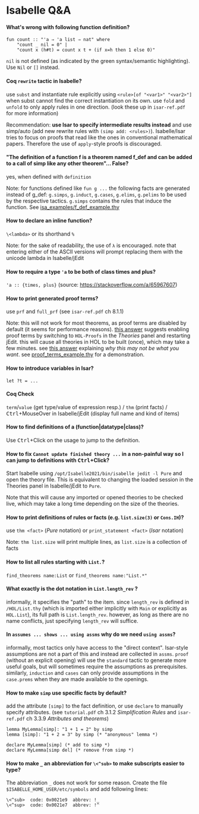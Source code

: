 # Isabelle Q&A

<!-- markdownlint-disable MD001 -->

#### What's wrong with following function definition?

```isabelle
fun count :: "'a ⇒ 'a list ⇒ nat" where
    "count _ nil = 0" |
    "count x (h#t) = count x t + (if x=h then 1 else 0)"
```

`nil` is not defined (as indicated by the green syntax/semantic highlighting). Use `Nil` or `[]` instead.

#### Coq `rewrite` tactic in Isabelle?

use `subst` and instantiate rule explicitly using `<rule>[of "<var1>" "<var2>"]` when subst cannot find the correct instantiation on its own.
use `fold` and `unfold` to only apply rules in one direction.
(look these up in `isar-ref.pdf` for more information)

Recommendation: **use Isar to specify intermediate results instead** and use simp/auto (add new rewrite rules with `(simp add: <rules>)`).
Isabelle/Isar tries to focus on proofs that read like the ones in conventional mathematical papers.
Therefore the use of `apply`-style proofs is discouraged.

#### "The definition of a function f is a theorem named f_def and can be added to a call of simp like any other theorem"... False?

yes, when defined with `definition`

Note: for functions defined like `fun g ...` the following facts are generated instead of g_def:
`g.simps`, `g.induct`, `g.cases`, `g.elims`, `g.pelims` to be used by the respective tactics.
`g.simps` contains the rules that induce the function.
See [isa_examples/f_def_example.thy](isa_examples/f_def_example.thy)

#### How to declare an inline function?

`\<lambda>` or its shorthand `%`

Note: for the sake of readability, the use of `λ` is encouraged.
note that entering either of the ASCII versions will prompt replacing them with the unicode lambda in Isabelle/jEdit

#### How to require a type `'a` to be both of class times and plus?

`'a :: {times, plus}` (source: <https://stackoverflow.com/a/65967607>)

#### How to print generated proof terms?

use `prf` and `full_prf` (see `isar-ref.pdf` ch 8.1.1)

Note: this will not work for most theorems, as proof terms are disabled by default (it seems for performance reasons).
[this answer](https://stackoverflow.com/a/31644559/9335596) suggests enabling proof terms by switching to `HOL-Proofs` in the _Theories_ panel and restarting jEdit.
this will cause all theories in HOL to be built (once), which may take a few minutes.
see [this answer](https://stackoverflow.com/a/30692248/9335596) explaining _why this may not be what you want_.
see [proof_terms_example.thy](isa_examples/proof_terms_example.thy) for a demonstration.

#### How to introduce variables in Isar?

`let ?t = ...`

#### Coq Check

`term`/`value` (get type/value of expression resp.) / `thm` (print facts) / <kbd>Ctrl</kbd>+MouseOver in Isabelle/jEdit (display full name and kind of items)

#### How to find definitions of a (function|datatype|class)?

Use <kbd>Ctrl</kbd>+Click on the usage to jump to the definition.

#### How to fix `Cannot update finished theory ...` in a non-painful way so I can jump to definitions with <kbd>Ctrl</kbd>+Click?

Start Isabelle using `/opt/Isabelle2021/bin/isabelle jedit -l Pure` and open the theory file.
This is equivalent to changing the loaded session in the Theories panel in Isabelle/jEdit to `Pure`.

Note that this will cause any imported or opened theories to be checked live, which may take a long time depending on the size of the theories.

#### How to print definitions of rules or facts (e.g. `list.size(3)` or `Cons.IH`)?

use `thm <fact>` (_Pure_ notation) or `print_statement <fact>` (_Isar_ notation)

Note: `thm list.size` will print multiple lines, as `list.size` is a collection of facts

#### How to list all rules starting with `List.`?

`find_theorems name:List` or `find_theorems name:"List.*"`

#### What exactly is the dot notation in `List.length_rev` ?

informally, it specifies the "path" to the item.
since `length_rev` is defined in `/HOL/List.thy` (which is imported either implicitly with `Main` or explicitly as `HOL.List`), its full path is `List.length_rev`.
however, as long as there are no name conflicts, just specifying `length_rev` will suffice.

#### In `assumes ... shows ... using assms` why do we need `using assms`?

informally, most tactics only have access to the "direct context".
Isar-style assumptions are not a part of this and instead are collected in `assms`.
`proof` (without an explicit opening)
will use the `standard` tactic to generate more useful goals, but will sometimes require the assumptions as prerequisites.
similarly, `induction` and `cases` can only provide assumptions in the `case.prems` when they are made available to the openings.

#### How to make `simp` use specific facts by default?

add the attribute `[simp]` to the fact definition, or use `declare` to manually specify attributes. (see `tutorial.pdf` ch 3.1.2 _Simplification Rules_ and `isar-ref.pdf` ch 3.3.9 _Attributes and theorems_)

```isabelle
lemma MyLemma[simp]: "1 + 1 = 2" by simp
lemma [simp]: "1 + 2 = 3" by simp (* "anonymous" lemma *)

declare MyLemma[simp] (* add to simp *)
declare MyLemma[simp del] (* remove from simp *)
```

#### How to make `_` an abbreviation for `\<^sub>` to make subscripts easier to type?
The abbreviation `_` does not work for some reason. Create the file `$ISABELLE_HOME_USER/etc/symbols` and add following lines:
```
\<^sub>  code: 0x0021e9  abbrev: !_
\<^sup>  code: 0x0021e7  abbrev: !^
```
